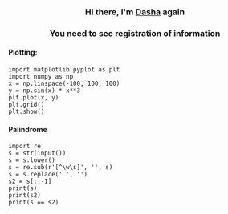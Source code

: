 <h3 align="center">Hi there, I'm <a href="https://dashashat.ru/" target="_blank">Dasha</a> again
<h3 align="center">You need to see registration of information</h3>

#### Plotting: 

```
import matplotlib.pyplot as plt
import numpy as np
x = np.linspace(-100, 100, 100)
y = np.sin(x) * x**3
plt.plot(x, y)
plt.grid()
plt.show()
```

#### Palindrome
```
import re
s = str(input())
s = s.lower()
s = re.sub(r'[^\w\s]', '', s)
s = s.replace(' ', '')
s2 = s[::-1]
print(s)
print(s2)
print(s == s2)
```
